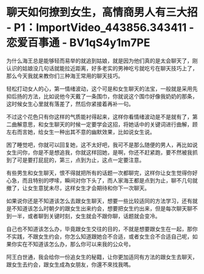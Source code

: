 # 聊天如何撩到女生，高情商男人有三大招 - P1：ImportVideo_443856.343411 - 恋爱百事通 - BV1qS4y1m7PE

为什么海王总是能够轻而易举的就追到姑娘，就是因为他们真的是太会聊天了，刚认识的姑娘没几句话就能拉近距离，好多老实的男神吃亏就吃亏在聊天技巧上了，那么今天我就来教你们三种海王常用的聊天技巧。

轻松打动女人的心，第一情绪波动，这个可是和女生聊天的法宝，一般就是采用先抑后扬的方法，比如说他今天戴了一条围巾，你就说这个围巾好像我奶奶的那条，这时候女生心里就有落差了，然后你紧接着再补一句。

不过这个花色只有你这样的气质能衬得起来，这样你看情绪波动是不是就有了，第二曲解意思，和女生聊天的时候一定要学会这招，将她话中的关键词进行曲解，顾左右而言她，给女生一种出其不意的幽默效果，比如说女生说。

困了睡觉吧，你就可以回复她，这不太好吧，我可不是那么随便的男人，再比如说女生问你，你是不是想追我，你就这样回她，是啊，你还不赶紧跑，要不然被我抓到了可是要打屁屁的，第三，点到为止，这点一定要注意。

有些男生和女生聊天，恨不得就把所有的话题一次都聊完，这样你让女生觉得你好心急，而且特别的啰嗦，瞬间对你下头了，而人家海王都是点到为止，聊不几句就撤了，让女生意犹未尽，这样女生才会期待和你下一次聊天。

如果说你还是不知道该怎么去跟女生聊天，想要一些比较适同的方法学习，还有就是不知道该怎么时朝夕的跟女生出来约会，想要把女生约出来，但是每次聊天聊不到一半，或者聊到关键时刻，女生就会不跟你聊，话题就会变冷。

自己也不知道该怎么办，毕竟跟女生交往的目的，不就是想要跟女生在一起，那你不实践，不跟女生约会，你怎么知道跟她合不合适，或者女生合不合适自己呢，如果你实在不知道该怎么办，那么你可以来我的公众号。

阿王白世通，我会给你一份追女生的秘籍，让你更加适同有方法的跟女生去聊天，跟女生去约会，跟女生成為女朋友，你還不來找我嗎。

